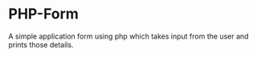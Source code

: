 # PHP-Form

A simple application form using php which takes input from the user and prints those details.
